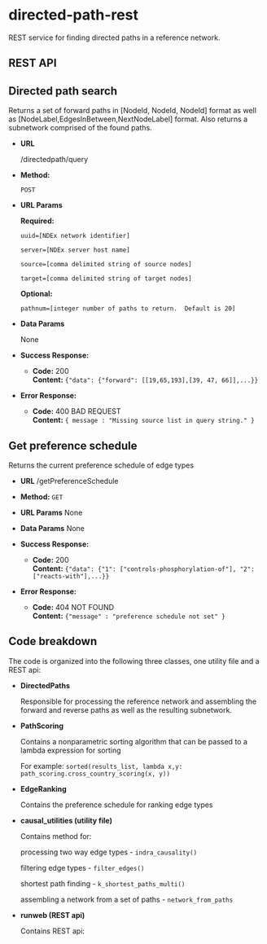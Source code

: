 directed-path-rest
===========

REST service for finding directed paths in a reference network.

## REST API

**Directed path search**
----
  Returns a set of forward paths in [NodeId, NodeId, NodeId] format as well as [NodeLabel,EdgesInBetween,NextNodeLabel] format.  Also returns a subnetwork comprised of the found paths.

* **URL**

  /directedpath/query

* **Method:**

  `POST`
  
*  **URL Params**

   **Required:**
 
   `uuid=[NDEx network identifier]`
   
   `server=[NDEx server host name]`
   
   `source=[comma delimited string of source nodes]`
   
   `target=[comma delimited string of target nodes]`
   
   
   **Optional:**
   
   `pathnum=[integer number of paths to return.  Default is 20]`
 
* **Data Params**

  None

* **Success Response:**

  * **Code:** 200 <br />
    **Content:** `{"data": {"forward": [[19,65,193],[39, 47, 66]],...}}`
 
* **Error Response:**

  * **Code:** 400 BAD REQUEST <br />
    **Content:** `{ message : "Missing source list in query string." }`



**Get preference schedule**
----
  Returns the current preference schedule of edge types

* **URL**
    /getPreferenceSchedule

* **Method:**
    `GET`
  
*  **URL Params**
    None
   
* **Data Params**
    None

* **Success Response:**
  * **Code:** 200 <br />
    **Content:** `{"data": {"1": ["controls-phosphorylation-of"], "2": ["reacts-with"],...}}`
 
* **Error Response:**
  * **Code:** 404 NOT FOUND <br />
    **Content:** `{"message" : "preference schedule not set" }`

**Code breakdown**
----
The code is organized into the following three classes, one utility file and a REST api:

*  **DirectedPaths**

    Responsible for processing the reference network and assembling the forward and reverse paths as well as the resulting subnetwork.

*  **PathScoring**

    Contains a nonparametric sorting algorithm that can be passed to a lambda expression for sorting
    
    For example: `sorted(results_list, lambda x,y: path_scoring.cross_country_scoring(x, y))`


*  **EdgeRanking**
    
    Contains the preference schedule for ranking edge types

    

*  **causal_utilities (utility file)**
    
    Contains method for:
     
    processing two way edge types - `indra_causality()`
    
    filtering edge types - `filter_edges()`
    
    shortest path finding - `k_shortest_paths_multi()`
    
    assembling a network from a set of paths - `network_from_paths`
    

    

*  **runweb (REST api)**
    
    Contains REST api:
    
    